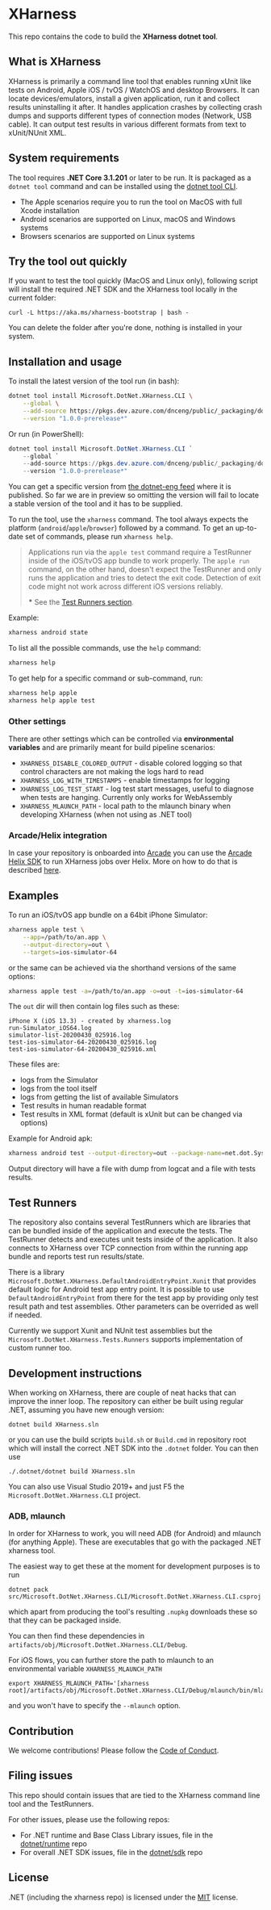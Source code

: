 # XHarness

This repo contains the code to build the **XHarness dotnet tool**.

## What is XHarness

XHarness is primarily a command line tool that enables running xUnit like tests on Android, Apple iOS / tvOS / WatchOS and desktop Browsers.
It can locate devices/emulators, install a given application, run it and collect results uninstalling it after.
It handles application crashes by collecting crash dumps and supports different types of connection modes (Network, USB cable).
It can output test results in various different formats from text to xUnit/NUnit XML.

## System requirements

The tool requires **.NET Core 3.1.201** or later to be run. It is packaged as a `dotnet tool` command and can be installed using the [dotnet tool CLI](https://docs.microsoft.com/en-us/dotnet/core/tools/).

- The Apple scenarios require you to run the tool on MacOS with full Xcode installation
- Android scenarios are supported on Linux, macOS and Windows systems
- Browsers scenarios are supported on Linux systems

## Try the tool out quickly

If you want to test the tool quickly (MacOS and Linux only), following script will install the required .NET SDK and the XHarness tool locally in the current folder:
```
curl -L https://aka.ms/xharness-bootstrap | bash -
```

You can delete the folder after you're done, nothing is installed in your system.

## Installation and usage

To install the latest version of the tool run (in bash):

```bash
dotnet tool install Microsoft.DotNet.XHarness.CLI \
    --global \
    --add-source https://pkgs.dev.azure.com/dnceng/public/_packaging/dotnet-eng/nuget/v3/index.json \
    --version "1.0.0-prerelease*"
```

Or run (in PowerShell):

```powershell
dotnet tool install Microsoft.DotNet.XHarness.CLI `
    --global `
    --add-source https://pkgs.dev.azure.com/dnceng/public/_packaging/dotnet-eng/nuget/v3/index.json `
    --version "1.0.0-prerelease*"
```

You can get a specific version from [the dotnet-eng feed](https://dev.azure.com/dnceng/public/_packaging?_a=package&feed=dotnet-eng&view=versions&package=Microsoft.DotNet.XHarness.CLI&protocolType=NuGet) where it is published.
So far we are in preview so omitting the version will fail to locate a stable version of the tool and it has to be supplied.

To run the tool, use the `xharness` command. The tool always expects the platform (`android`/`apple`/`browser`) followed by a command. To get an up-to-date set of commands, please run `xharness help`.

> Applications run via the `apple test` command require a TestRunner inside of the iOS/tvOS app bundle to work properly.
The `apple run` command, on the other hand, doesn't expect the TestRunner and only runs the application and tries to detect the exit code. Detection of exit code might not work across different iOS versions reliably.
>
> **\*** See the [Test Runners section](#test-runners).

Example:

```bash
xharness android state
```

To list all the possible commands, use the `help` command:

```bash
xharness help
```

To get help for a specific command or sub-command, run:

```bash
xharness help apple
xharness help apple test
```

### Other settings

There are other settings which can be controlled via **environmental variables** and are primarily meant for build pipeline scenarios:

- `XHARNESS_DISABLE_COLORED_OUTPUT` - disable colored logging so that control characters are not making the logs hard to read
- `XHARNESS_LOG_WITH_TIMESTAMPS` - enable timestamps for logging
- `XHARNESS_LOG_TEST_START` - log test start messages, useful to diagnose when tests are hanging. Currently only works for WebAssembly
- `XHARNESS_MLAUNCH_PATH` - local path to the mlaunch binary when developing XHarness (when not using as .NET tool)

### Arcade/Helix integration

In case your repository is onboarded into [Arcade](https://github.com/dotnet/arcade) you can use the [Arcade Helix SDK](https://github.com/dotnet/arcade/tree/master/src/Microsoft.DotNet.Helix/Sdk) to run XHarness jobs over Helix. More on how to do that is described [here](https://github.com/dotnet/arcade/blob/master/src/Microsoft.DotNet.Helix/Sdk/tools/xharness-runner/Readme.md).

## Examples

To run an iOS/tvOS app bundle on a 64bit iPhone Simulator:

```bash
xharness apple test \
    --app=/path/to/an.app \
    --output-directory=out \
    --targets=ios-simulator-64
```

or the same can be achieved via the shorthand versions of the same options:

```bash
xharness apple test -a=/path/to/an.app -o=out -t=ios-simulator-64
```

The `out` dir will then contain log files such as these:
```console
iPhone X (iOS 13.3) - created by xharness.log
run-Simulator_iOS64.log
simulator-list-20200430_025916.log
test-ios-simulator-64-20200430_025916.log
test-ios-simulator-64-20200430_025916.xml
```

These files are:
- logs from the Simulator
- logs from the tool itself
- logs from getting the list of available Simulators
- Test results in human readable format
- Test results in XML format (default is xUnit but can be changed via options)

Example for Android apk:

```bash
xharness android test --output-directory=out --package-name=net.dot.System.Numerics.Vectors.Tests --app=/path/to/test.apk
```
Output directory will have a file with dump from logcat and a file with tests results.

## Test Runners

The repository also contains several TestRunners which are libraries that can be bundled inside of the application and execute the tests.
The TestRunner detects and executes unit tests inside of the application. It also connects to XHarness over TCP connection from within the running app bundle and reports test run results/state.

There is a library `Microsoft.DotNet.XHarness.DefaultAndroidEntryPoint.Xunit` that provides default logic for Android test app entry point.
It is possible to use `DefaultAndroidEntryPoint` from there for the test app by providing only test result path and test assemblies.
Other parameters can be overrided as well if needed.

Currently we support Xunit and NUnit test assemblies but the `Microsoft.DotNet.XHarness.Tests.Runners` supports implementation of custom runner too.

## Development instructions
When working on XHarness, there are couple of neat hacks that can improve the inner loop.
The repository can either be built using regular .NET, assuming you have new enough version:
```
dotnet build XHarness.sln
```
or you can use the build scripts `build.sh` or `Build.cmd` in repository root which will install the correct .NET SDK into the `.dotnet` folder.
You can then use
```
./.dotnet/dotnet build XHarness.sln
```

You can also use Visual Studio 2019+ and just F5 the `Microsoft.DotNet.XHarness.CLI` project.

### ADB, mlaunch
In order for XHarness to work, you will need ADB (for Android) and mlaunch (for anything Apple).
These are executables that go with the packaged .NET xharness tool.

The easiest way to get these at the moment for development purposes is to run
```
dotnet pack src/Microsoft.DotNet.XHarness.CLI/Microsoft.DotNet.XHarness.CLI.csproj
```
which apart from producing the tool's resulting `.nupkg` downloads these so that they can be packaged inside.

You can then find these dependencies in `artifacts/obj/Microsoft.DotNet.XHarness.CLI/Debug`.

For iOS flows, you can further store the path to mlaunch to an environmental variable `XHARNESS_MLAUNCH_PATH`
```
export XHARNESS_MLAUNCH_PATH='[xharness root]/artifacts/obj/Microsoft.DotNet.XHarness.CLI/Debug/mlaunch/bin/mlaunch'
```
and you won't have to specify the `--mlaunch` option.

## Contribution

We welcome contributions! Please follow the [Code of Conduct](CODE_OF_CONDUCT.md).

## Filing issues

This repo should contain issues that are tied to the XHarness command line tool and the TestRunners.

For other issues, please use the following repos:

- For .NET runtime and Base Class Library issues, file in the [dotnet/runtime](https://github.com/dotnet/runtime) repo
- For overall .NET SDK issues, file in the [dotnet/sdk](https://github.com/dotnet/sdk) repo

## License

.NET (including the xharness repo) is licensed under the [MIT](LICENSE.TXT) license.
